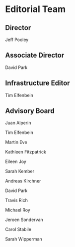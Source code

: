 # Editorial Team

## Director

Jeff Pooley

## Associate Director

David Park

## Infrastructure Editor

Tim Elfenbein

## Advisory Board

Juan Alperin

Tim Elfenbein

Martin Eve

Kathleen Fitzpatrick

Eileen Joy

Sarah Kember

Andreas Kirchner

David Park

Travis Rich

Michael Roy

Jeroen Sondervan

Carol Stabile

Sarah Wipperman